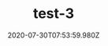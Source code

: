 ---
title: test-3
date: 2020-07-30T07:53:59.980Z
banner_subcontent: asdfsf
category: Personal stories
focus: Assessment of organisational approach
role: Champion or advocate
organisation_size: Small (10-49 employees)
industry: Healthcare
content: Lorem ipsum dolor sit amet, consectetur adipiscing elit, sed do eiusmod tempor incididunt ut labore et dolore magna aliqua. Ut enim ad minim veniam, quis nostrud exercitation ullamco laboris nisi ut aliquip ex ea commodo consequat. Duis aute irure dolor in reprehenderit in voluptate velit esse cillum dolore eu fugiat nulla pariatur. Excepteur sint occaecat cupidatat non proident, sunt in culpa qui officia deserunt mollit anim id est laborum.
---